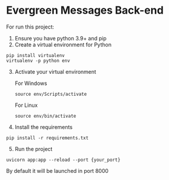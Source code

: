 # Evergreen Messages Back-end

For run this project:

1. Ensure you have python 3.9+ and pip
2. Create a virtual environment for Python
~~~
pip install virtualenv
virtualenv -p python env
~~~
3. Activate your virtual environment

    For Windows
    ~~~
    source env/Scripts/activate
    ~~~

    For Linux

    ~~~
    source env/bin/activate
    ~~~

4. Install the requirements
~~~
pip install -r requirements.txt
~~~

5. Run the project
~~~
uvicorn app:app --reload --port {your_port}
~~~
By default it will be launched in port 8000